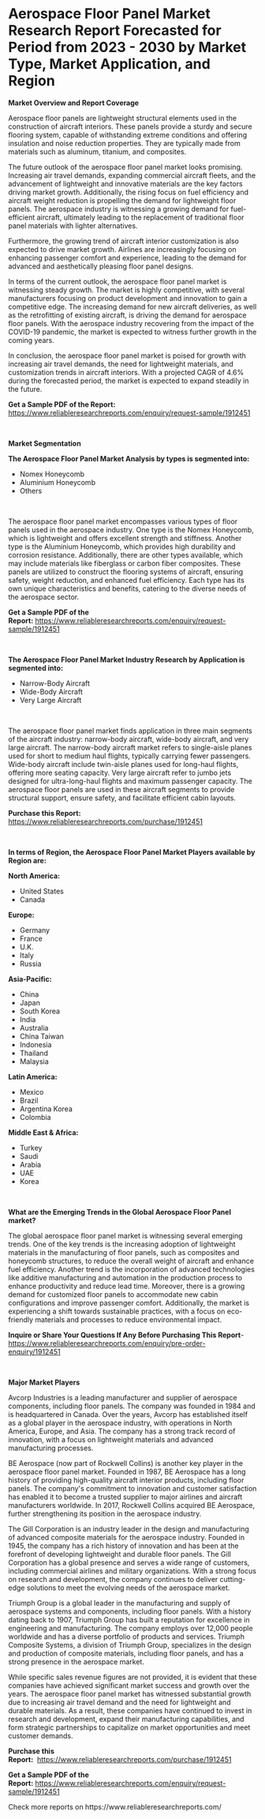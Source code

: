 <p><h1>Aerospace Floor Panel Market Research Report Forecasted for Period from 2023 -  2030 by Market Type, Market Application, and Region</h1></p><p><strong>Market Overview and Report Coverage</strong></p>
<p><p>Aerospace floor panels are lightweight structural elements used in the construction of aircraft interiors. These panels provide a sturdy and secure flooring system, capable of withstanding extreme conditions and offering insulation and noise reduction properties. They are typically made from materials such as aluminum, titanium, and composites.</p><p>The future outlook of the aerospace floor panel market looks promising. Increasing air travel demands, expanding commercial aircraft fleets, and the advancement of lightweight and innovative materials are the key factors driving market growth. Additionally, the rising focus on fuel efficiency and aircraft weight reduction is propelling the demand for lightweight floor panels. The aerospace industry is witnessing a growing demand for fuel-efficient aircraft, ultimately leading to the replacement of traditional floor panel materials with lighter alternatives.</p><p>Furthermore, the growing trend of aircraft interior customization is also expected to drive market growth. Airlines are increasingly focusing on enhancing passenger comfort and experience, leading to the demand for advanced and aesthetically pleasing floor panel designs.</p><p>In terms of the current outlook, the aerospace floor panel market is witnessing steady growth. The market is highly competitive, with several manufacturers focusing on product development and innovation to gain a competitive edge. The increasing demand for new aircraft deliveries, as well as the retrofitting of existing aircraft, is driving the demand for aerospace floor panels. With the aerospace industry recovering from the impact of the COVID-19 pandemic, the market is expected to witness further growth in the coming years.</p><p>In conclusion, the aerospace floor panel market is poised for growth with increasing air travel demands, the need for lightweight materials, and customization trends in aircraft interiors. With a projected CAGR of 4.6% during the forecasted period, the market is expected to expand steadily in the future.</p></p>
<p><strong>Get a Sample PDF of the Report:</strong> <a href="https://www.reliableresearchreports.com/enquiry/request-sample/1912451">https://www.reliableresearchreports.com/enquiry/request-sample/1912451</a></p>
<p>&nbsp;</p>
<p><strong>Market Segmentation</strong></p>
<p><strong>The Aerospace Floor Panel Market Analysis by types is segmented into:</strong></p>
<p><ul><li>Nomex Honeycomb</li><li>Aluminium Honeycomb</li><li>Others</li></ul></p>
<p>&nbsp;</p>
<p><p>The aerospace floor panel market encompasses various types of floor panels used in the aerospace industry. One type is the Nomex Honeycomb, which is lightweight and offers excellent strength and stiffness. Another type is the Aluminium Honeycomb, which provides high durability and corrosion resistance. Additionally, there are other types available, which may include materials like fiberglass or carbon fiber composites. These panels are utilized to construct the flooring systems of aircraft, ensuring safety, weight reduction, and enhanced fuel efficiency. Each type has its own unique characteristics and benefits, catering to the diverse needs of the aerospace sector.</p></p>
<p><strong>Get a Sample PDF of the Report:</strong>&nbsp;<a href="https://www.reliableresearchreports.com/enquiry/request-sample/1912451">https://www.reliableresearchreports.com/enquiry/request-sample/1912451</a></p>
<p>&nbsp;</p>
<p><strong>The Aerospace Floor Panel Market Industry Research by Application is segmented into:</strong></p>
<p><ul><li>Narrow-Body Aircraft</li><li>Wide-Body Aircraft</li><li>Very Large Aircraft</li></ul></p>
<p>&nbsp;</p>
<p><p>The aerospace floor panel market finds application in three main segments of the aircraft industry: narrow-body aircraft, wide-body aircraft, and very large aircraft. The narrow-body aircraft market refers to single-aisle planes used for short to medium haul flights, typically carrying fewer passengers. Wide-body aircraft include twin-aisle planes used for long-haul flights, offering more seating capacity. Very large aircraft refer to jumbo jets designed for ultra-long-haul flights and maximum passenger capacity. The aerospace floor panels are used in these aircraft segments to provide structural support, ensure safety, and facilitate efficient cabin layouts.</p></p>
<p><strong>Purchase this Report:</strong>&nbsp; <a href="https://www.reliableresearchreports.com/purchase/1912451">https://www.reliableresearchreports.com/purchase/1912451</a></p>
<p>&nbsp;</p>
<p><strong>In terms of Region, the Aerospace Floor Panel Market Players available by Region are:</strong></p>
<p>
    <p> <strong> North America: </strong>
        <ul>
            <li>United States</li>
            <li>Canada</li>
        </ul>
        </p> 
    <p> <strong> Europe: </strong>
        <ul>
            <li>Germany</li>
            <li>France</li>
            <li>U.K.</li>
            <li>Italy</li>
            <li>Russia</li>
        </ul>
        </p> 
    <p> <strong> Asia-Pacific: </strong>
        <ul>
            <li>China</li>
            <li>Japan</li>
            <li>South Korea</li>
            <li>India</li>
            <li>Australia</li>
            <li>China Taiwan</li>
            <li>Indonesia</li>
            <li>Thailand</li>
            <li>Malaysia</li>
        </ul>
        </p> 
    <p> <strong> Latin America: </strong>
        <ul>
            <li>Mexico</li>
            <li>Brazil</li>
            <li>Argentina Korea</li>
            <li>Colombia</li>
        </ul>
        </p> 
    <p> <strong> Middle East & Africa: </strong>
        <ul>
            <li>Turkey</li>
            <li>Saudi</li>
            <li>Arabia</li>
            <li>UAE</li>
            <li>Korea</li>
        </ul>
    </p>
    </p>
<p>&nbsp;</p>
<p><strong>What are the Emerging Trends in the Global Aerospace Floor Panel market?</strong></p>
<p><p>The global aerospace floor panel market is witnessing several emerging trends. One of the key trends is the increasing adoption of lightweight materials in the manufacturing of floor panels, such as composites and honeycomb structures, to reduce the overall weight of aircraft and enhance fuel efficiency. Another trend is the incorporation of advanced technologies like additive manufacturing and automation in the production process to enhance productivity and reduce lead time. Moreover, there is a growing demand for customized floor panels to accommodate new cabin configurations and improve passenger comfort. Additionally, the market is experiencing a shift towards sustainable practices, with a focus on eco-friendly materials and processes to reduce environmental impact.</p></p>
<p><strong>Inquire or Share Your Questions If Any Before Purchasing This Report</strong>- <a href="https://www.reliableresearchreports.com/enquiry/pre-order-enquiry/1912451">https://www.reliableresearchreports.com/enquiry/pre-order-enquiry/1912451</a></p>
<p>&nbsp;</p>
<p><strong>Major Market Players</strong></p>
<p><p>Avcorp Industries is a leading manufacturer and supplier of aerospace components, including floor panels. The company was founded in 1984 and is headquartered in Canada. Over the years, Avcorp has established itself as a global player in the aerospace industry, with operations in North America, Europe, and Asia. The company has a strong track record of innovation, with a focus on lightweight materials and advanced manufacturing processes.</p><p>BE Aerospace (now part of Rockwell Collins) is another key player in the aerospace floor panel market. Founded in 1987, BE Aerospace has a long history of providing high-quality aircraft interior products, including floor panels. The company's commitment to innovation and customer satisfaction has enabled it to become a trusted supplier to major airlines and aircraft manufacturers worldwide. In 2017, Rockwell Collins acquired BE Aerospace, further strengthening its position in the aerospace industry.</p><p>The Gill Corporation is an industry leader in the design and manufacturing of advanced composite materials for the aerospace industry. Founded in 1945, the company has a rich history of innovation and has been at the forefront of developing lightweight and durable floor panels. The Gill Corporation has a global presence and serves a wide range of customers, including commercial airlines and military organizations. With a strong focus on research and development, the company continues to deliver cutting-edge solutions to meet the evolving needs of the aerospace market.</p><p>Triumph Group is a global leader in the manufacturing and supply of aerospace systems and components, including floor panels. With a history dating back to 1907, Triumph Group has built a reputation for excellence in engineering and manufacturing. The company employs over 12,000 people worldwide and has a diverse portfolio of products and services. Triumph Composite Systems, a division of Triumph Group, specializes in the design and production of composite materials, including floor panels, and has a strong presence in the aerospace market.</p><p>While specific sales revenue figures are not provided, it is evident that these companies have achieved significant market success and growth over the years. The aerospace floor panel market has witnessed substantial growth due to increasing air travel demand and the need for lightweight and durable materials. As a result, these companies have continued to invest in research and development, expand their manufacturing capabilities, and form strategic partnerships to capitalize on market opportunities and meet customer demands.</p></p>
<p><strong>Purchase this Report:</strong>&nbsp;&nbsp;<a href="https://www.reliableresearchreports.com/purchase/1912451">https://www.reliableresearchreports.com/purchase/1912451</a></p>
<p></p>
<p><strong>Get a Sample PDF of the Report:</strong>&nbsp;<a href="https://www.reliableresearchreports.com/enquiry/request-sample/1912451">https://www.reliableresearchreports.com/enquiry/request-sample/1912451</a></p>
<p>Check more reports on https://www.reliableresearchreports.com/</p>